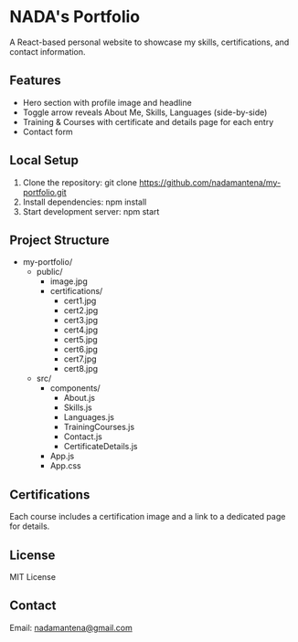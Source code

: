 # NADA's Portfolio

A React-based personal website to showcase my skills, certifications, and contact information.

## Features

- Hero section with profile image and headline
- Toggle arrow reveals About Me, Skills, Languages (side-by-side)
- Training & Courses with certificate and details page for each entry
- Contact form

## Local Setup

1. Clone the repository:
   git clone https://github.com/nadamantena/my-portfolio.git
2. Install dependencies:
   npm install
3. Start development server:
   npm start

## Project Structure

- my-portfolio/
  - public/
    - image.jpg
    - certifications/
      - cert1.jpg
      - cert2.jpg
      - cert3.jpg
      - cert4.jpg
      - cert5.jpg
      - cert6.jpg
      - cert7.jpg
      - cert8.jpg
  - src/
    - components/
      - About.js
      - Skills.js
      - Languages.js
      - TrainingCourses.js
      - Contact.js
      - CertificateDetails.js
    - App.js
    - App.css

## Certifications

Each course includes a certification image and a link to a dedicated page for details.

## License

MIT License

## Contact

Email: nadamantena@gmail.com
